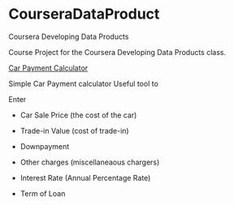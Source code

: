 # CourseraDataProduct
Coursera Developing Data Products

Course Project for the Coursera Developing Data Products class.



[Car Payment Calculator](https://github.com/csantill/CourseraDataProduct)

Simple Car Payment calculator 
Useful tool to 

Enter 

* Car Sale Price (the cost of the car)

* Trade-in Value (cost of trade-in)

* Downpayment

* Other charges (miscellaneaous chargers)

* Interest Rate (Annual Percentage Rate)

* Term of Loan
